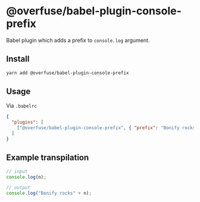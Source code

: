 # @overfuse/babel-plugin-console-prefix

Babel plugin which adds a prefix to `console.log` argument.

## Install 

```sh
yarn add @overfuse/babel-plugin-console-prefix
```

## Usage

Via `.babelrc`

```json
{
  "plugins": [
    ["@overfuse/babel-plugin-console-prefix", { "prefix": "Bonify rocks" }]
  ]
}
```


## Example transpilation

```js
// input
console.log(n);

// output
console.log("Bonify rocks" + n);
```